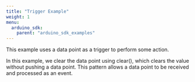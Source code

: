 ```yaml
---
title: "Trigger Example"
weight: 1
menu:
  arduino_sdk:
    parent: "arduino_sdk_examples"
---
```


This example uses a data point as a trigger to perform some action.

In this example, we clear the data point using clear(), which clears the value without pushing a data point. This pattern allows a data point to be received and processed as an event.